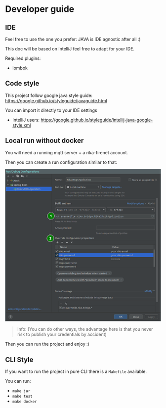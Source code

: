 # Developer guide

## IDE
Feel free to use the one you prefer: JAVA is IDE agnostic after all :) 

This doc will be based on IntelliJ feel free to adapt for your IDE.

Required plugins: 
* lombok

## Code style
This project follow google java style guide: https://google.github.io/styleguide/javaguide.html

You can import it directly to your IDE settings

* IntelliJ users: https://google.github.io/styleguide/intellij-java-google-style.xml

## Local run without docker
You will need a running mqtt server + a rika-firenet account.

Then you can create a run configuration similar to that:

![IntelliJ configuration screenshot](./.doc/intellij-local-run-configuration.png)

> info: 
> (You can do other ways, the advantage here is that you never risk to publish your credentials by accident)

Then you can run the project and enjoy :) 

## CLI Style

If you want to run the project in pure CLI there is a `Makefile` available.

You can run: 
* `make jar`
* `make test`
* `make docker`